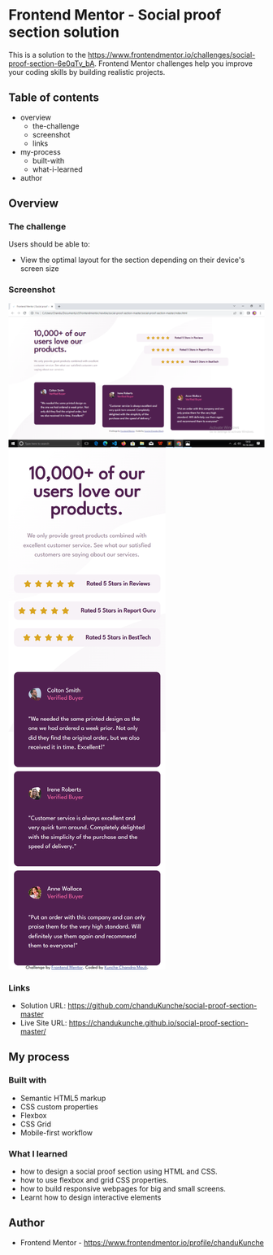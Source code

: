 # Frontend Mentor - Social proof section solution

This is a solution to the https://www.frontendmentor.io/challenges/social-proof-section-6e0qTv_bA. Frontend Mentor challenges help you improve your coding skills by building realistic projects. 

## Table of contents

- overview
  - the-challenge
  - screenshot
  - links
- my-process
  - built-with
  - what-i-learned
- author

## Overview

### The challenge

Users should be able to:

- View the optimal layout for the section depending on their device's screen size

### Screenshot

![](./screenshot1.png)
![](./screenshot2.png)

### Links

- Solution URL: https://github.com/chanduKunche/social-proof-section-master
- Live Site URL: https://chandukunche.github.io/social-proof-section-master/

## My process

### Built with

- Semantic HTML5 markup
- CSS custom properties
- Flexbox
- CSS Grid
- Mobile-first workflow

### What I learned

- how to design a social proof section using HTML and CSS.
- how to use flexbox and grid CSS properties.
- how to build responsive webpages for big and small screens. 
- Learnt how to design interactive elements

## Author

- Frontend Mentor - https://www.frontendmentor.io/profile/chanduKunche

